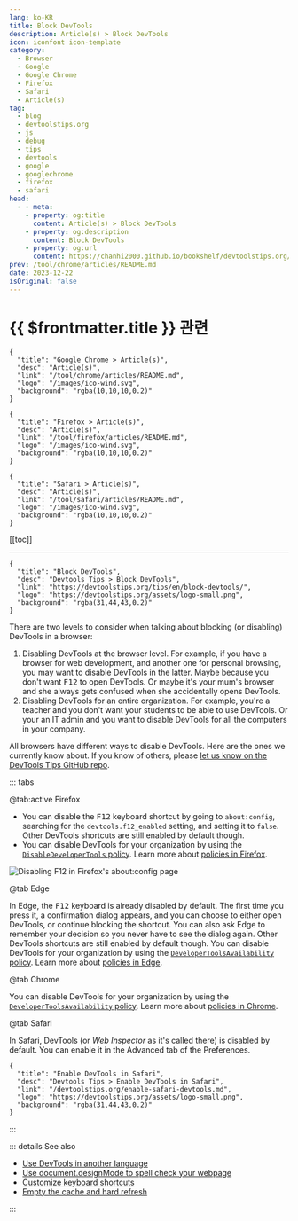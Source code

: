 ```yaml
---
lang: ko-KR
title: Block DevTools
description: Article(s) > Block DevTools
icon: iconfont icon-template
category: 
  - Browser
  - Google
  - Google Chrome
  - Firefox
  - Safari
  - Article(s)
tag: 
  - blog
  - devtoolstips.org
  - js
  - debug
  - tips
  - devtools
  - google
  - googlechrome
  - firefox
  - safari
head:  
  - - meta:
    - property: og:title
      content: Article(s) > Block DevTools
    - property: og:description
      content: Block DevTools
    - property: og:url
      content: https://chanhi2000.github.io/bookshelf/devtoolstips.org/block-devtools.html
prev: /tool/chrome/articles/README.md
date: 2023-12-22
isOriginal: false
---
```


# {{ $frontmatter.title }} 관련

```component VPCard
{
  "title": "Google Chrome > Article(s)",
  "desc": "Article(s)",
  "link": "/tool/chrome/articles/README.md",
  "logo": "/images/ico-wind.svg",
  "background": "rgba(10,10,10,0.2)"
}
```

```component VPCard
{
  "title": "Firefox > Article(s)",
  "desc": "Article(s)",
  "link": "/tool/firefox/articles/README.md",
  "logo": "/images/ico-wind.svg",
  "background": "rgba(10,10,10,0.2)"
}
```

```component VPCard
{
  "title": "Safari > Article(s)",
  "desc": "Article(s)",
  "link": "/tool/safari/articles/README.md",
  "logo": "/images/ico-wind.svg",
  "background": "rgba(10,10,10,0.2)"
}
```

[[toc]]

---

```component VPCard
{
  "title": "Block DevTools",
  "desc": "Devtools Tips > Block DevTools",
  "link": "https://devtoolstips.org/tips/en/block-devtools/",
  "logo": "https://devtoolstips.org/assets/logo-small.png",
  "background": "rgba(31,44,43,0.2)"
}
```

There are two levels to consider when talking about blocking (or disabling) DevTools in a browser:

1. Disabling DevTools at the browser level. For example, if you have a browser for web development, and another one for personal browsing, you may want to disable DevTools in the latter. Maybe because you don't want <kbd>F12</kbd> to open DevTools. Or maybe it's your mum's browser and she always gets confused when she accidentally opens DevTools.
2. Disabling DevTools for an entire organization. For example, you're a teacher and you don't want your students to be able to use DevTools. Or your an IT admin and you want to disable DevTools for all the computers in your company.

All browsers have different ways to disable DevTools. Here are the ones we currently know about. If you know of others, please [<FontIcon icon="iconfont icon-github"/>let us know on the DevTools Tips GitHub repo](https://github.com/captainbrosset/devtools-tips).

::: tabs

@tab:active <FontIcon icon="fa-brands fa-firefox-browser"/>Firefox

- You can disable the <kbd>F12</kbd> keyboard shortcut by going to `about:config`, searching for the `devtools.f12_enabled` setting, and setting it to `false`. Other DevTools shortcuts are still enabled by default though.
- You can disable DevTools for your organization by using the [<FontIcon icon="fa-brands fa-firefox"/>`DisableDeveloperTools` policy](https://mozilla.github.io/policy-templates/#disabledevelopertools). Learn more about [<FontIcon icon="fa-brands fa-firefox"/>policies in Firefox](https://support.mozilla.org/products/firefox-enterprise/policies-customization-enterprise/policies-overview-enterprise).

![Disabling <kbd>F12</kbd> in Firefox's `about:config` page](https://devtoolstips.org/assets/img/block-devtools.png)

@tab <FontIcon icon="fa-brands fa-edge"/>Edge

In Edge, the <kbd>F12</kbd> keyboard is already disabled by default. The first time you press it, a confirmation dialog appears, and you can choose to either open DevTools, or continue blocking the shortcut. You can also ask Edge to remember your decision so you never have to see the dialog again. Other DevTools shortcuts are still enabled by default though.
You can disable DevTools for your organization by using the [<FontIcon icon="fa-brands fa-edge"/>`DeveloperToolsAvailability` policy](https://learn.microsoft.com/deployedge/microsoft-edge-policies#developertoolsavailability). Learn more about [<FontIcon icon="fa-brands fa-edge"/>policies in Edge](https://learn.microsoft.com/deployedge/microsoft-edge-policies).

@tab <FontIcon icon="fa-brands fa-chrome"/>Chrome

You can disable DevTools for your organization by using the [<FontIcon icon="fa-brands fa-chrome"/>`DeveloperToolsAvailability` policy](https://chromeenterprise.google/policies/#DeveloperToolsAvailability). Learn more about [<FontIcon icon="fa-brands fa-chrome"/>policies in Chrome](https://chromeenterprise.google/policies/).

@tab <FontIcon icon="fa-brands fa-safari"/>Safari

In Safari, DevTools (or *Web Inspector* as it's called there) is disabled by default. You can enable it in the Advanced tab of the Preferences.

```component VPCard
{
  "title": "Enable DevTools in Safari",
  "desc": "Devtools Tips > Enable DevTools in Safari",
  "link": "/devtoolstips.org/enable-safari-devtools.md",
  "logo": "https://devtoolstips.org/assets/logo-small.png",
  "background": "rgba(31,44,43,0.2)"
}
```

:::

::: details See also

- [Use DevTools in another language](https://devtoolstips.org/tips/en/use-another-language) <!-- TODO: add VPCard -->
- [Use document.designMode to spell check your webpage](https://devtoolstips.org/tips/en/use-designmode-to-spell-check) <!-- TODO: add VPCard -->
- [Customize keyboard shortcuts](https://devtoolstips.org/tips/en/customize-keyboard-shortcuts) <!-- TODO: add VPCard -->
- [Empty the cache and hard refresh](https://devtoolstips.org/tips/en/empty-cache-refresh) <!-- TODO: add VPCard -->


:::
